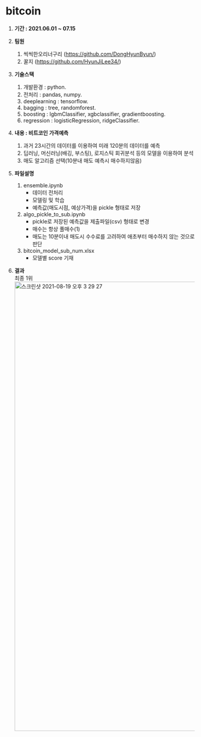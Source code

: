 # bitcoin
 
1. **기간 : 2021.06.01 ~ 07.15** 

0. **팀원**
    1. 씩씩한오리너구리 (https://github.com/DongHyunByun/)
    2. 꿀지 (https://github.com/HyunJiLee34/)

2. **기술스택**
    1. 개발환경 : python.   
    2. 전처리 : pandas, numpy. 
    3. deeplearning : tensorflow.  
    4. bagging : tree, randomforest.   
    5. boosting : lgbmClassifier, xgbclassifier, gradientboosting.  
    6. regression : logisticRegression, ridgeClassifier. 
    
3. **내용 : 비트코인 가격예측**
    1. 과거 23시간의 데이터를 이용하여 미래 120분의 데이터를 예측
    2. 딥러닝, 머신러닝(배깅, 부스팅), 로지스틱 회귀분석 등의 모델을 이용하여 분석
    3. 매도 알고리즘 선택(10분내 매도 예측시 매수하지않음)

4. **파일설명**
    1. ensemble.ipynb 
        - 데이터 전처리  
        - 모델링 및 학습  
        - 예측값(매도시점, 예상가격)을 pickle 형태로 저장  
    2. algo_pickle_to_sub.ipynb
        - pickle로 저장된 예측값을 제출파일(csv) 형태로 변경
        - 매수는 항상 풀매수(1)
        - 매도는 10분이내 매도시 수수료를 고려하여 애초부터 매수하지 않는 것으로 판단
    3. bitcoin_model_sub_num.xlsx
        - 모델별 score 기재  
        
5. **결과**  
    최종 1위  
    <img width="1197" alt="스크린샷 2021-08-19 오후 3 29 27" src="https://user-images.githubusercontent.com/50386280/130019085-78cfa465-a771-4b42-8d26-61a7dd21d90a.png">

    


    
    

        
    
        
